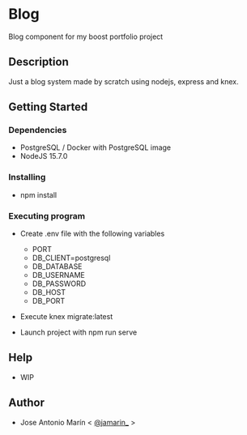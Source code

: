 # Blog

Blog component for my boost portfolio project

## Description

Just a blog system made by scratch using nodejs, express and knex. 

## Getting Started

### Dependencies

* PostgreSQL / Docker with PostgreSQL image
* NodeJS 15.7.0

### Installing

* npm install

### Executing program

* Create .env file with the following variables
    * PORT 
    * DB_CLIENT=postgresql
    * DB_DATABASE
    * DB_USERNAME
    * DB_PASSWORD
    * DB_HOST
    * DB_PORT
    
* Execute knex migrate:latest
* Launch project with npm run serve

## Help

* WIP

## Author

* Jose Antonio Marín < [@jamarin_](https://twitter.com/jamarin_) >